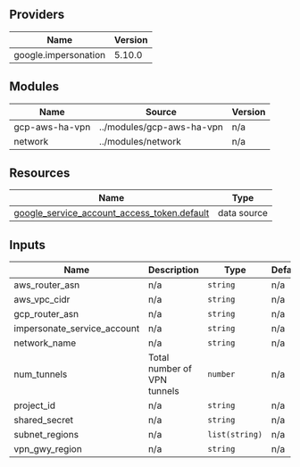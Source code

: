 ## Providers

| Name                 | Version |
| -------------------- | ------- |
| google.impersonation | 5.10.0  |

## Modules

| Name           | Source                    | Version |
| -------------- | ------------------------- | ------- |
| gcp-aws-ha-vpn | ../modules/gcp-aws-ha-vpn | n/a     |
| network        | ../modules/network        | n/a     |

## Resources

| Name                                                                                                                                                          | Type        |
| ------------------------------------------------------------------------------------------------------------------------------------------------------------- | ----------- |
| [google_service_account_access_token.default](https://registry.terraform.io/providers/hashicorp/google/latest/docs/data-sources/service_account_access_token) | data source |

## Inputs

| Name                        | Description                 | Type           | Default | Required |
| --------------------------- | --------------------------- | -------------- | ------- | :------: |
| aws_router_asn              | n/a                         | `string`       | n/a     |   yes    |
| aws_vpc_cidr                | n/a                         | `string`       | n/a     |   yes    |
| gcp_router_asn              | n/a                         | `string`       | n/a     |   yes    |
| impersonate_service_account | n/a                         | `string`       | n/a     |   yes    |
| network_name                | n/a                         | `string`       | n/a     |   yes    |
| num_tunnels                 | Total number of VPN tunnels | `number`       | n/a     |   yes    |
| project_id                  | n/a                         | `string`       | n/a     |   yes    |
| shared_secret               | n/a                         | `string`       | n/a     |   yes    |
| subnet_regions              | n/a                         | `list(string)` | n/a     |   yes    |
| vpn_gwy_region              | n/a                         | `string`       | n/a     |   yes    |
